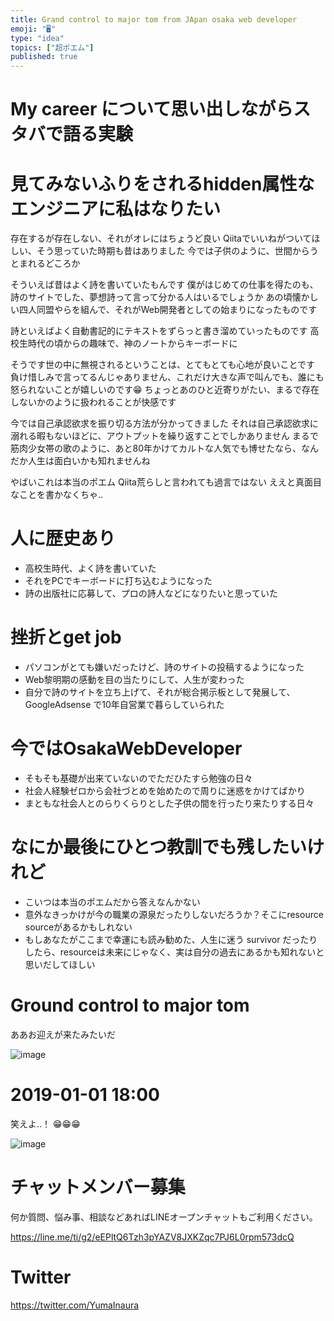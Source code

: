 ```yaml
---
title: Grand control to major tom from JApan osaka web developer
emoji: "🖥"
type: "idea"
topics: ["超ポエム"]
published: true
---
```


# My career について思い出しながらスタバで語る実験



# 見てみないふりをされるhidden属性なエンジニアに私はなりたい

存在するが存在しない、それがオレにはちょうど良い
Qiitaでいいねがついてほしい、そう思っていた時期も昔はありました
今では子供のように、世間からうとまれるどころか

そういえば昔はよく詩を書いていたもんです
僕がはじめての仕事を得たのも、詩のサイトでした、夢想詩って言って分かる人はいるでしょうか
あの頃懐かしい四人同盟やらを組んで、それがWeb開発者としての始まりになったものです

詩といえばよく自動書記的にテキストをずらっと書き溜めていったものです
高校生時代の頃からの趣味で、神のノートからキーボードに

そうです世の中に無視されるということは、とてもとても心地が良いことです
負け惜しみで言ってるんじゃありません、これだけ大きな声で叫んでも、誰にも怒られないことが嬉しいのです😁
ちょっとあのひと近寄りがたい、まるで存在しないかのように扱われることが快感です

今では自己承認欲求を振り切る方法が分かってきました
それは自己承認欲求に溺れる暇もないほどに、アウトプットを繰り返すことでしかありません
まるで筋肉少女帯の歌のように、あと80年かけてカルトな人気でも博せたなら、なんだか人生は面白いかも知れませんね

やばいこれは本当のポエム
Qiita荒らしと言われても過言ではない
ええと真面目なことを書かなくちゃ‥

# 人に歴史あり

- 高校生時代、よく詩を書いていた
- それをPCでキーボードに打ち込むようになった
- 詩の出版社に応募して、プロの詩人などになりたいと思っていた

# 挫折とget job

- パソコンがとても嫌いだったけど、詩のサイトの投稿するようになった
- Web黎明期の感動を目の当たりにして、人生が変わった
- 自分で詩のサイトを立ち上げて、それが総合掲示板として発展して、GoogleAdsense で10年自営業で暮らしていられた

# 今ではOsakaWebDeveloper 

- そもそも基礎が出来ていないのでただひたすら勉強の日々
- 社会人経験ゼロから会社づとめを始めたので周りに迷惑をかけてばかり
- まともな社会人とのらりくらりとした子供の間を行ったり来たりする日々

# なにか最後にひとつ教訓でも残したいけれど

- こいつは本当のポエムだから答えなんかない
- 意外なきっかけが今の職業の源泉だったりしないだろうか？そこにresource sourceがあるかもしれない
- もしあなたがここまで幸運にも読み勧めた、人生に迷う survivor だったりしたら、resourceは未来にじゃなく、実は自分の過去にあるかも知れないと思いだしてほしい

# Ground control to major tom

ああお迎えが来たみたいだ

![image](https://user-images.githubusercontent.com/13635059/50571446-72264900-0dee-11e9-8812-338c7a4d4870.png)

# 2019-01-01 18:00

笑えよ‥！ 😁😁😁

![image](https://user-images.githubusercontent.com/13635059/50571471-14dec780-0def-11e9-890e-5c483c1eb056.png)








<!-- Update From Qiita API -->

# チャットメンバー募集


何か質問、悩み事、相談などあればLINEオープンチャットもご利用ください。

https://line.me/ti/g2/eEPltQ6Tzh3pYAZV8JXKZqc7PJ6L0rpm573dcQ





# Twitter


https://twitter.com/YumaInaura


<!-- Update From Qiita API -->


